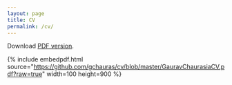 ```yaml
---
layout: page
title: CV
permalink: /cv/
---
```


Download [PDF version](https://github.com/gchauras/cv/blob/master/GauravChaurasiaCV.pdf?raw=true).

{% include embedpdf.html source="https://github.com/gchauras/cv/blob/master/GauravChaurasiaCV.pdf?raw=true" width=100 height=900 %}
